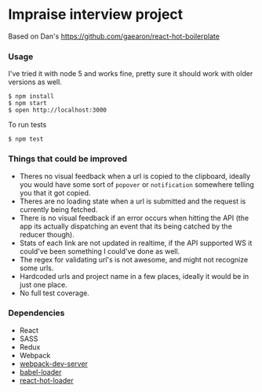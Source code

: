 Impraise interview project
=====================

Based on Dan's https://github.com/gaearon/react-hot-boilerplate

### Usage
I've tried it with node 5 and works fine, pretty sure it should work with older versions as well.

```
$ npm install
$ npm start
$ open http://localhost:3000
```

To run tests

```
$ npm test
```


### Things that could be improved

* Theres no visual feedback when a url is copied to the clipboard, ideally you would have some sort of `popover` or `notification` somewhere telling you that it got copied.
* Theres are no loading state when a url is submitted and the request is currently being fetched.
* There is no visual feedback if an error occurs when hitting the API (the app its actually dispatching an event that its being catched by the reducer though).
* Stats of each link are not updated in realtime, if the API supported WS it could've been something I could've done as well.
* The regex for validating url's is not awesome, and might not recognize some urls.
* Hardcoded urls and project name in a few places, ideally it would be in just one place.
* No full test coverage.

### Dependencies

* React
* SASS
* Redux
* Webpack
* [webpack-dev-server](https://github.com/webpack/webpack-dev-server)
* [babel-loader](https://github.com/babel/babel-loader)
* [react-hot-loader](https://github.com/gaearon/react-hot-loader)
